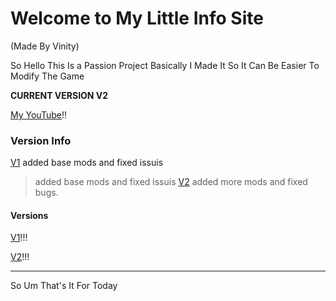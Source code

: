 # Welcome to My Little Info Site
(Made By Vinity)

So Hello This Is a Passion Project Basically I Made It So It Can Be Easier To Modify The Game

**CURRENT VERSION V2**

[My YouTube](www.youtube.com/channel/UCF35iqQ2BRqF4IYQA4Ln_0A?sub_confirmation=1)!!

### Version Info
[V1](https://github.com/VINITYYT/Delights-V1/raw/main/Vinity's%20Delights-V1.zip) added base mods and fixed issuis
> added base mods and fixed issuis
[V2](https://github.com/VINITYYT/Delights-V2/raw/main/Vinity's%20Delights-V2.zip)
> added more mods and fixed bugs.

#### Versions
 [V1](https://github.com/VINITYYT/Delights-V1/raw/main/Vinity's%20Delights-V1.zip)!!!

 [V2](https://github.com/VINITYYT/Delights-V2/raw/main/Vinity's%20Delights-V2.zip)!!!

---

So Um That's It For Today
